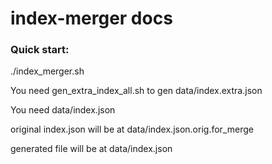 index-merger docs
============

### Quick start: 

./index_merger.sh

You need gen_extra_index_all.sh to gen data/index.extra.json

You need data/index.json

original index.json will be at data/index.json.orig.for_merge

generated file will be at data/index.json
